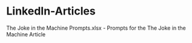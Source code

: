 # LinkedIn-Articles

The Joke in the Machine Prompts.xlsx - Prompts for the The Joke in the Machine Article
